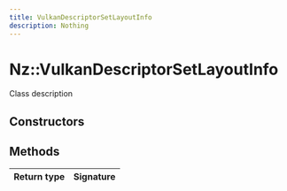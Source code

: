 ```yaml
---
title: VulkanDescriptorSetLayoutInfo
description: Nothing
---
```


# Nz::VulkanDescriptorSetLayoutInfo

Class description

## Constructors


## Methods

| Return type | Signature |
| ----------- | --------- |

